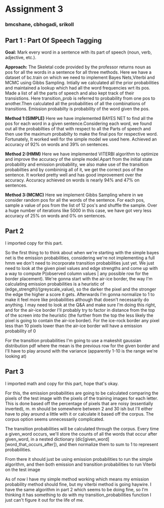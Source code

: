 # Assignment 3
### bmcshane, cbhogadi, srikoll

## Part 1 : Part Of Speech Tagging
**Goal:** Mark every word in a sentence with its part of speech (noun, verb, adjective, etc.).

**Approach:**
The Skeletal code provided by the professor returns noun as pos for all the words in a sentence for all three methods.
Here we have a dataset of bc.train on which we need to implement Bayes Nets,Viterbi and MCMC using Gibbs Sampling. Intially we calculated all the prior probabilities and maintained a lookup which had all the word frequencies wrt its pos. Made a list of all the parts of speech and also kept track of their transistions. Here transition_prob is referred to probability from one pos to another.Then calculated all the probabilities of all the combinations of transitions. Emission probabilty is probability of the word given the pos.
 
**Method 1:(SIMPLE)** Here we have implemented BAYES NET to find all the pos for each word in a given sentence.Considering each word, we found out all the probabilties of that with respect to all the Parts of speech and then use the maximum probabilty to make the final pos for respective word. Fortunately, It worked well for the simple model we used here. Achieved an accuracy of 92% on words and 39% on sentences.

**Method 2:(HMM)** Here we have implemented VITERBI algorithm to optimize and improve the accuracy of the simple model.Apart from the initial state probability and emission probability, we also make use of the transition probabilties and by combininig all of it, we get the correct pos of the sentence. It worked pretty well and has good improvement over the accuracy. Accuracy achieved on words is nearly 94% and 47% on sentences.

**Method 3:(MCMC)** Here we implement Gibbs Sampling where in we consider random pos for all the words of the sentence. For each pos, sample a value of pos from the list of 12 pos's and shuffle the sample. Over a huge number of iterations like 5000 in this case, we have got very less accuracy of 25% on words and 0% on sentences.


## Part 2
I imported copy for this part.

So the first thing to to think about when we're starting with the simple bayes net is the emission probabilities, considering we're not implementing a full hmm we don't need to incorporate transition probabilities just yet. We just need to look at the given pixel values and edge strengths and come up with a way to compute P(observed column values | any possible row for the border placement). We're gonna start with the air-ice border, the way I'm calculating emission probabilities is a heuristic of (edge_strength)/(greyscale_value), so the darker the pixel and the stronger the edge the higher a score it gets. Afterwards I'm gonna normalize to 1 to make it feel more like probabilities although that doesn't necessarily do anything. I may need to look at the Q&A and make sure I'm doing this right, and for the air-ice border I'll probably try to factor in distance from the top of the screen into the heuristic (the further from the top the less likely the pixel is going to contain the air-ice border). For the ice-rock border any pixel less than 10 pixels lower than the air-ice border will have a emission probability of 0

For the transition probabilities I'm going to use a makeshit gaussian distribution pdf where the mean is the previous row for the given border and I'll have to play around with the variance (apparently 1-10 is the range we're looking at)


## Part 3
I imported math and copy for this part, hope that's okay.

For this, the emission probabilities are going to be calculated comparing the pixels of the test image with the pixels of the training images for each letter. This is done based off the percentage of pixels that are noisy (essentially inverted), m. m should be somewhere between 2 and 30 ish but I'll either have to play around a little with it or calculate it based off the corpus. The corpus option seems unnecessarily complicated.

The transition probabilities will be calculated through the corpus. Every time a given_word occurs, we'll store the counts of all the words that occur after given_word, in a nested dictionary (dic[given_word][word_that_occurs_after]), and then normalize them to sum to 1 to represent probabilities. 

From there it should just be using emission probabilities to run the simple algorithm, and then both emission and transition probabilities to run Viterbi on the test image

As of now I have my simple method working which means my emission probability method should fine, but my viterbi method is going haywire. I have the same algorithm in part 2 which seems to be doing fine, so I'm thinking it has something to do with my transition_probabilities function I just can't figure it out for the life of me.